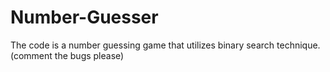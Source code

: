 # Number-Guesser
The code is a number guessing game that utilizes binary search technique. (comment the bugs please)
